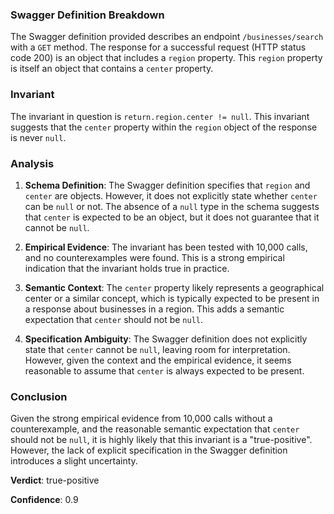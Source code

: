 ### Swagger Definition Breakdown

The Swagger definition provided describes an endpoint `/businesses/search` with a `GET` method. The response for a successful request (HTTP status code 200) is an object that includes a `region` property. This `region` property is itself an object that contains a `center` property.

### Invariant

The invariant in question is `return.region.center != null`. This invariant suggests that the `center` property within the `region` object of the response is never `null`.

### Analysis

1. **Schema Definition**: The Swagger definition specifies that `region` and `center` are objects. However, it does not explicitly state whether `center` can be `null` or not. The absence of a `null` type in the schema suggests that `center` is expected to be an object, but it does not guarantee that it cannot be `null`.

2. **Empirical Evidence**: The invariant has been tested with 10,000 calls, and no counterexamples were found. This is a strong empirical indication that the invariant holds true in practice.

3. **Semantic Context**: The `center` property likely represents a geographical center or a similar concept, which is typically expected to be present in a response about businesses in a region. This adds a semantic expectation that `center` should not be `null`.

4. **Specification Ambiguity**: The Swagger definition does not explicitly state that `center` cannot be `null`, leaving room for interpretation. However, given the context and the empirical evidence, it seems reasonable to assume that `center` is always expected to be present.

### Conclusion

Given the strong empirical evidence from 10,000 calls without a counterexample, and the reasonable semantic expectation that `center` should not be `null`, it is highly likely that this invariant is a "true-positive". However, the lack of explicit specification in the Swagger definition introduces a slight uncertainty.

**Verdict**: true-positive

**Confidence**: 0.9
